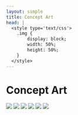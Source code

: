 ```yaml
---
layout: simple
title: Concept Art
head: |
  <style type='text/css'>
  	.img {
  		display: block;
  		width: 50%;
  		height: 50%;
  	}
  </style>
---
```

# Concept Art
<img src='{{site.baseurl}}/assets/concept/img1.jpg' class='img'>
<img src='{{site.baseurl}}/assets/concept/img2.jpg' class='img'>
<img src='{{site.baseurl}}/assets/concept/img3.jpg' class='img'>
<img src='{{site.baseurl}}/assets/concept/img4.jpg' class='img'>
<img src='{{site.baseurl}}/assets/concept/img5.jpg' class='img'>
<img src='{{site.baseurl}}/assets/concept/img6.jpg' class='img'>
